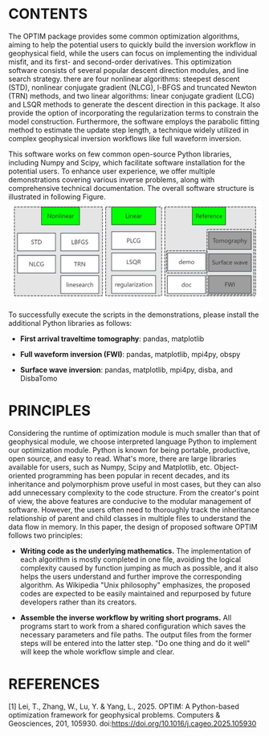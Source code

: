 # CONTENTS

The OPTIM package provides some common optimization algorithms, aiming to help the potential users to quickly build the inversion workflow in geophysical field, while the users can focus on implementing the individual misfit, and its first- and second-order derivatives. This optimization software consists of several popular descent direction modules, and line search strategy. there are four nonlinear algorithms: steepest descent (STD), nonlinear conjugate gradient (NLCG), l-BFGS and truncated Newton (TRN) methods, and two linear algorithms: linear conjugate gradient (LCG) and LSQR methods to generate the descent direction in this package. It also provide the option of incorporating the regularization terms to constrain the model construction. Furthermore, the software employs the parabolic fitting method to estimate the update step length, a technique widely utilized in complex geophysical inversion workflows like full waveform inversion.

This software works on few common open-source Python libraries, including Numpy and Scipy, which facilitate software installation for the potential users. To enhance user experience, we offer multiple demonstrations covering various inverse problems, along with comprehensive technical documentation. The overall software structure is illustrated in following Figure. ![](doc/optim.png?v=1\&type=image)



To successfully execute the scripts in the demonstrations, please install the additional Python libraries as follows:

*   **First arrival traveltime tomography**: pandas, matplotlib

*   **Full waveform inversion (FWI)**: pandas, matplotlib, mpi4py, obspy

*   **Surface wave inversion**: pandas, matplotlib, mpi4py, disba, and DisbaTomo&#x20;

# PRINCIPLES

Considering the runtime of optimization module is much smaller than that of geophysical module, we choose interpreted language Python to implement our optimization module. Python is known for being portable, productive, open source, and easy to read. What's more, there are large libraries available for users, such as Numpy, Scipy and Matplotlib, etc. Object-oriented programming has been popular in recent decades, and its inheritance and polymorphism prove useful in most cases, but they can also add unnecessary complexity to the code structure. From the creator's point of view, the above features are conducive to the modular management of software. However, the users often need to thoroughly track the inheritance relationship of parent and child classes in multiple files to understand the data flow in memory. In this paper, the design of proposed software OPTIM follows two principles:

*   **Writing code as the underlying mathematics.**
    The implementation of each algorithm is mostly completed in one file, avoiding the logical complexity caused by function jumping as much as possible, and it also helps the users understand and further improve the corresponding algorithm. As Wikipedia "Unix philosophy" emphasizes, the proposed codes are expected to be easily maintained and repurposed by future developers rather than its creators.

*   **Assemble the inverse workflow by writing short programs.**
    All programs start to work from a shared configuration which saves the necessary parameters and file paths. The output files from the former steps will be entered into the latter step. "Do one thing and do it well" will keep the whole workflow simple and clear.

# REFERENCES

[1] Lei, T., Zhang, W., Lu, Y. & Yang, L., 2025. OPTIM: A Python-based optimization framework for geophysical problems. Computers & Geosciences, 201, 105930. doi:https://doi.org/10.1016/j.cageo.2025.105930
